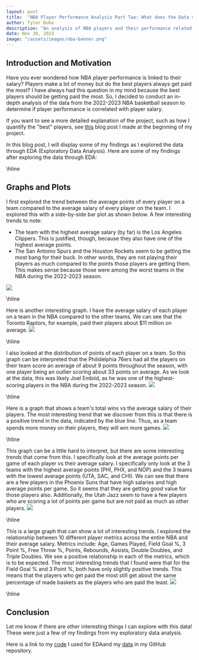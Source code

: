 ```yaml
---
layout: post
title:  "NBA Player Performance Analysis Part Two: What does the Data say?"
author: Tyler Duke
description: "An analysis of NBA players and their performance related to their salary"
date: Nov 30, 2023
image: "/assets/images/nba-banner.png"
--- 
```


## Introduction and Motivation
Have you ever wondered how NBA player performance is linked to their salary? Players make a lot of money but do the best players always get paid the most? I have always had this question in my mind because the best players should be getting paid the most. So, I decided to conduct an in-depth analysis of the data from the 2022-2023 NBA basketball season to determine if player performance is correlated with player salary. 

If you want to see a more detailed explanation of the project, such as how I quantify the "best" players, see [this](2023-11-14-semester-project.md) blog post I made at the beginning of my project.

In this blog post, I will display some of my findings as I explored the data through EDA (Exploratory Data Analysis). Here are some of my findings after exploring the data through EDA:

\hline

## Graphs and Plots
I first explored the trend between the average points of every player on a team compared to the average salary of every player on the team. I explored this with a side-by-side bar plot as shown below. A few interesting trends to note:
* The team with the highest average salary (by far) is the Los Angeles Clippers. This is justified, though, because they also have one of the highest average points.
* The San Antonio Spurs and the Houston Rockets seem to be getting the most bang for their buck. In other words, they are not playing their players as much compared to the points those players are getting them. This makes sense because those were among the worst teams in the NBA during the 2022-2023 season.
<img src="{{site.url}}/{{site.baseurl}}/assets/images/bar_pts_vs_salary.png"/>

\hline

Here is another interesting graph. I have the average salary of each player on a team in the NBA compared to the other teams. We can see that the Toronto Raptors, for example, paid their players about $11 million on average.
<img src="{{site.url}}/{{site.baseurl}}/assets/images/bar_salary_by_team.png"/>

\hline

I also looked at the distribution of points of each player on a team. So this graph can be interpreted that the Philidelphia 76ers had all the players on their team score an average of about 9 points throughout the season, with one player being an outlier scoring about 33 points on average. As we look at the data, this was likely Joel Embiid, as he was one of the highest-scoring players in the NBA during the 2022-2023 season.
<img src="{{site.url}}/{{site.baseurl}}/assets/images/boxplot_team_points.png"/>

\hline

Here is a graph that shows a team's total wins vs the average salary of their players. The most interesting trend that we discover from this is that there is a positive trend in the data, indicated by the blue line. Thus, as a team spends more money on their players, they will win more games.
<img src="{{site.url}}/{{site.baseurl}}/assets/images/point_teamwins_vs_salary.png"/>

\hline

This graph can be a little hard to interpret, but there are some interesting trends that come from this. I specifically look at the average points per game of each player vs their average salary. I specifically only look at the 3 teams with the highest average points (PHI, PHX, and NOP) and the 3 teams with the lowest average points (UTA, SAC, and CHI). We can see that there are a few players in the Phoenix Suns that have high salaries and high average points per game. So it seems that they are getting good value for those players also. Additionally, the Utah Jazz seem to have a few players who are scoring a lot of points per game but are not paid as much as other players.
<img src="{{site.url}}/{{site.baseurl}}/assets/images/top3_bottom3_score.png"/>

\hline

This is a large graph that can show a lot of interesting trends. I explored the relationship between 10 different player metrics across the entire NBA and their average salary. Metrics include: Age, Games Played, Field Goal %, 3 Point %, Free Throw %, Points, Rebounds, Assists, Double Doubles, and Triple Doubles. We see a positive relationship in each of the metrics, which is to be expected. The most interesting trends that I found were that for the Field Goal % and 3 Point %, both have only slightly positive trends. This means that the players who get paid the most still get about the same percentage of made baskets as the players who are paid the least.
<img src="{{site.url}}/{{site.baseurl}}/assets/images/multi_salary_vs_metrics.png"/>

\hline

## Conclusion
Let me know if there are other interesting things I can explore with this data! These were just a few of my findings from my exploratory data analysis.

Here is a link to my [code](https://github.com/tylerduke11/Semester-Project-386/blob/main/eda.py) I used for EDAand my [data](https://github.com/tylerduke11/Semester-Project-386/blob/main/nba_data.csv) in my GitHub repository.
